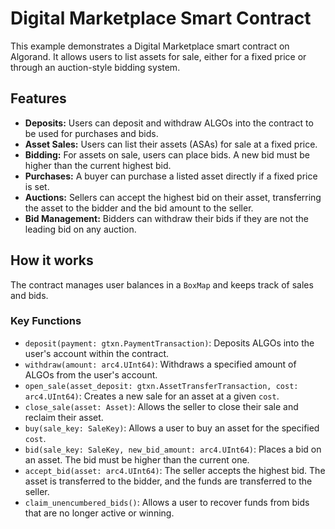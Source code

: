 # Digital Marketplace Smart Contract

This example demonstrates a Digital Marketplace smart contract on Algorand. It allows users to list assets for sale, either for a fixed price or through an auction-style bidding system.

## Features

- **Deposits:** Users can deposit and withdraw ALGOs into the contract to be used for purchases and bids.
- **Asset Sales:** Users can list their assets (ASAs) for sale at a fixed price.
- **Bidding:** For assets on sale, users can place bids. A new bid must be higher than the current highest bid.
- **Purchases:** A buyer can purchase a listed asset directly if a fixed price is set.
- **Auctions:** Sellers can accept the highest bid on their asset, transferring the asset to the bidder and the bid amount to the seller.
- **Bid Management:** Bidders can withdraw their bids if they are not the leading bid on any auction.

## How it works

The contract manages user balances in a `BoxMap` and keeps track of sales and bids.

### Key Functions

- `deposit(payment: gtxn.PaymentTransaction)`: Deposits ALGOs into the user's account within the contract.
- `withdraw(amount: arc4.UInt64)`: Withdraws a specified amount of ALGOs from the user's account.
- `open_sale(asset_deposit: gtxn.AssetTransferTransaction, cost: arc4.UInt64)`: Creates a new sale for an asset at a given `cost`.
- `close_sale(asset: Asset)`: Allows the seller to close their sale and reclaim their asset.
- `buy(sale_key: SaleKey)`: Allows a user to buy an asset for the specified `cost`.
- `bid(sale_key: SaleKey, new_bid_amount: arc4.UInt64)`: Places a bid on an asset. The bid must be higher than the current one.
- `accept_bid(asset: arc4.UInt64)`: The seller accepts the highest bid. The asset is transferred to the bidder, and the funds are transferred to the seller.
- `claim_unencumbered_bids()`: Allows a user to recover funds from bids that are no longer active or winning.

